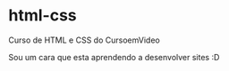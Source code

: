 # html-css
 Curso de HTML e CSS do CursoemVideo

Sou um cara que esta aprendendo a desenvolver sites :D
